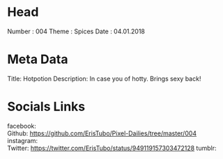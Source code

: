 # Head
Number :        004
Theme :         Spices
Date :          04.01.2018

# Meta Data
Title:          Hotpotion
Description:    In case you of hotty. Brings sexy back!

# Socials Links
facebook:   
Github:         https://github.com/ErisTubo/Pixel-Dailies/tree/master/004
instagram:  
Twitter:        https://twitter.com/ErisTubo/status/949119157303472128
tumblr:     
